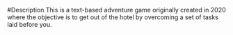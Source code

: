 #Description
This is a text-based adventure game originally created in 2020 where the objective is to get out of the hotel by overcoming a set of tasks laid before you.
